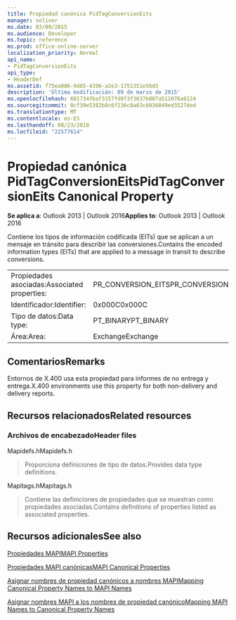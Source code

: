 ```yaml
---
title: Propiedad canónica PidTagConversionEits
manager: soliver
ms.date: 03/09/2015
ms.audience: Developer
ms.topic: reference
ms.prod: office-online-server
localization_priority: Normal
api_name:
- PidTagConversionEits
api_type:
- HeaderDef
ms.assetid: f75ea086-9d65-4396-a2e3-1751351e56d3
description: 'Última modificación: 09 de marzo de 2015'
ms.openlocfilehash: 601734fbaf3157fd0f3f3637b807a511076a6124
ms.sourcegitcommit: 0cf39e5382b8c6f236c8a63c6036849ed3527ded
ms.translationtype: MT
ms.contentlocale: es-ES
ms.lasthandoff: 08/23/2018
ms.locfileid: "22577614"
---
```

# <a name="pidtagconversioneits-canonical-property"></a><span data-ttu-id="653e4-103">Propiedad canónica PidTagConversionEits</span><span class="sxs-lookup"><span data-stu-id="653e4-103">PidTagConversionEits Canonical Property</span></span>

  
  
<span data-ttu-id="653e4-104">**Se aplica a**: Outlook 2013 | Outlook 2016</span><span class="sxs-lookup"><span data-stu-id="653e4-104">**Applies to**: Outlook 2013 | Outlook 2016</span></span> 
  
<span data-ttu-id="653e4-105">Contiene los tipos de información codificada (EITs) que se aplican a un mensaje en tránsito para describir las conversiones.</span><span class="sxs-lookup"><span data-stu-id="653e4-105">Contains the encoded information types (EITs) that are applied to a message in transit to describe conversions.</span></span>
  
|||
|:-----|:-----|
|<span data-ttu-id="653e4-106">Propiedades asociadas:</span><span class="sxs-lookup"><span data-stu-id="653e4-106">Associated properties:</span></span>  <br/> |<span data-ttu-id="653e4-107">PR_CONVERSION_EITS</span><span class="sxs-lookup"><span data-stu-id="653e4-107">PR_CONVERSION_EITS</span></span>  <br/> |
|<span data-ttu-id="653e4-108">Identificador:</span><span class="sxs-lookup"><span data-stu-id="653e4-108">Identifier:</span></span>  <br/> |<span data-ttu-id="653e4-109">0x000C</span><span class="sxs-lookup"><span data-stu-id="653e4-109">0x000C</span></span>  <br/> |
|<span data-ttu-id="653e4-110">Tipo de datos:</span><span class="sxs-lookup"><span data-stu-id="653e4-110">Data type:</span></span>  <br/> |<span data-ttu-id="653e4-111">PT_BINARY</span><span class="sxs-lookup"><span data-stu-id="653e4-111">PT_BINARY</span></span>  <br/> |
|<span data-ttu-id="653e4-112">Área:</span><span class="sxs-lookup"><span data-stu-id="653e4-112">Area:</span></span>  <br/> |<span data-ttu-id="653e4-113">Exchange</span><span class="sxs-lookup"><span data-stu-id="653e4-113">Exchange</span></span>  <br/> |
   
## <a name="remarks"></a><span data-ttu-id="653e4-114">Comentarios</span><span class="sxs-lookup"><span data-stu-id="653e4-114">Remarks</span></span>

<span data-ttu-id="653e4-115">Entornos de X.400 usa esta propiedad para informes de no entrega y entrega.</span><span class="sxs-lookup"><span data-stu-id="653e4-115">X.400 environments use this property for both non-delivery and delivery reports.</span></span>
  
## <a name="related-resources"></a><span data-ttu-id="653e4-116">Recursos relacionados</span><span class="sxs-lookup"><span data-stu-id="653e4-116">Related resources</span></span>

### <a name="header-files"></a><span data-ttu-id="653e4-117">Archivos de encabezado</span><span class="sxs-lookup"><span data-stu-id="653e4-117">Header files</span></span>

<span data-ttu-id="653e4-118">Mapidefs.h</span><span class="sxs-lookup"><span data-stu-id="653e4-118">Mapidefs.h</span></span>
  
> <span data-ttu-id="653e4-119">Proporciona definiciones de tipo de datos.</span><span class="sxs-lookup"><span data-stu-id="653e4-119">Provides data type definitions.</span></span>
    
<span data-ttu-id="653e4-120">Mapitags.h</span><span class="sxs-lookup"><span data-stu-id="653e4-120">Mapitags.h</span></span>
  
> <span data-ttu-id="653e4-121">Contiene las definiciones de propiedades que se muestran como propiedades asociadas.</span><span class="sxs-lookup"><span data-stu-id="653e4-121">Contains definitions of properties listed as associated properties.</span></span>
    
## <a name="see-also"></a><span data-ttu-id="653e4-122">Recursos adicionales</span><span class="sxs-lookup"><span data-stu-id="653e4-122">See also</span></span>



[<span data-ttu-id="653e4-123">Propiedades MAPI</span><span class="sxs-lookup"><span data-stu-id="653e4-123">MAPI Properties</span></span>](mapi-properties.md)
  
[<span data-ttu-id="653e4-124">Propiedades MAPI canónicas</span><span class="sxs-lookup"><span data-stu-id="653e4-124">MAPI Canonical Properties</span></span>](mapi-canonical-properties.md)
  
[<span data-ttu-id="653e4-125">Asignar nombres de propiedad canónicos a nombres MAPI</span><span class="sxs-lookup"><span data-stu-id="653e4-125">Mapping Canonical Property Names to MAPI Names</span></span>](mapping-canonical-property-names-to-mapi-names.md)
  
[<span data-ttu-id="653e4-126">Asignar nombres MAPI a los nombres de propiedad canónico</span><span class="sxs-lookup"><span data-stu-id="653e4-126">Mapping MAPI Names to Canonical Property Names</span></span>](mapping-mapi-names-to-canonical-property-names.md)

